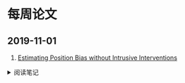 # 每周论文

## 2019-11-01

1. [Estimating Position Bias without Intrusive Interventions](http://www.cs.cornell.edu/people/tj/publications/agarwal_etal_19a.pdf)

<details>
<summary>阅读笔记</summary>
<ol>
  <li>亮点：通过A/B实验，收集不同排序下相同doc的点击差异数据，作为训练集</li>
</ol>
</details>
